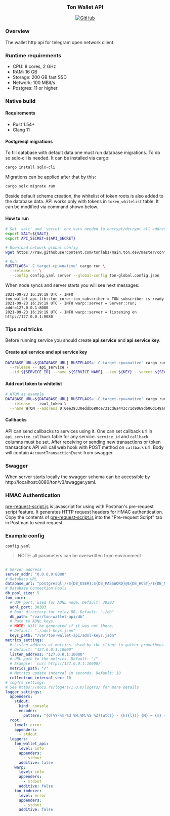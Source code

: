 <p align="center">
    <h3 align="center">Ton Wallet API</h3>
    <p align="center">
        <a href="/LICENSE">
            <img alt="GitHub" src="https://img.shields.io/github/license/broxus/ton-wallet-api" />
        </a>
    </p>
</p>

### Overview
The wallet http api for telegram open network client.


### Runtime requirements
- CPU: 8 cores, 2 GHz
- RAM: 16 GB
- Storage: 200 GB fast SSD
- Network: 100 MBit/s
- Postgres: 11 or higher


### Native build

#### Requirements
- Rust 1.54+
- Clang 11


#### Postgresql migrations

To fill database with default data one must run database migrations.
To do so sqlx-cli is needed. It can be installed via cargo:

```bash
cargo install sqlx-cli
```

Migrations can be applied after that by this:

```bash
cargo sqlx migrate run
```

Beside default scheme creation, the whitelist of token roots is also added to the database data.
API works only with tokens in `token_whitelist` table. It can be modified via command shown below.

#### How to run
```bash
# Set 'salt' and 'secret' env vars needed to encrypt/decrypt all addresses private keys
export SALT=${SALT}
export API_SECRET=${API_SECRET}

# Download network global config
wget https://raw.githubusercontent.com/tonlabs/main.ton.dev/master/configs/main.ton.dev/ton-global.config.json

# Run
RUSTFLAGS='-C target-cpu=native' cargo run \
  --release -- \
  --config config.yaml server --global-config ton-global.config.json
```

When node syncs and server starts you will see next messages:

```log
2021-09-23 16:19:19 UTC - INFO ton_wallet_api_lib::ton_core::ton_subscriber = TON subscriber is ready
2021-09-23 16:19:19 UTC - INFO warp::server = Server::run; addr=127.0.0.1:8080
2021-09-23 16:19:19 UTC - INFO warp::server = listening on http://127.0.0.1:8080
```


### Tips and tricks
Before running service you should create <b>api service</b> and <b>api service key</b>.

#### Create api service and api service key
```bash
DATABASE_URL=${DATABASE_URL} RUSTFLAGS='-C target-cpu=native' cargo run \
  --release -- api_service \
  --id ${SERVICE_ID} --name ${SERVICE_NAME} --key ${KEY} --secret ${SECRET}
```

#### Add root token to whitelist
```bash
# WTON as example
DATABASE_URL=${DATABASE_URL} RUSTFLAGS='-C target-cpu=native' cargo run \
  --release -- root_token \
  --name WTON --address 0:0ee39330eddb680ce731cd6a443c71d9069db06d149a9bec9569d1eb8d04eb37
```

#### Callbacks
API can send callbacks to services using it. One can set callback url in `api_service_callback` table for any service.
`service_id` and `callback` columns must be set. After receiving or sending new transactions or token transactions 
API will call web hook with POST method on `callback` url. Body will contain `AccountTransactionEvent` from swagger. 


### Swagger
When server starts locally the swagger schema can be accessible by http://localhost:8080/ton/v3/swagger.yaml.


### HMAC Authentication
[pre-request-script.js](pre-request-script.js) is javascript for using with Postman's pre-request script feature. It generates HTTP request headers for HMAC authentication.
Copy the contents of [pre-request-script.js](pre-request-script.js) into the "Pre-request Script" tab in Postman to send request.


### Example config

`config.yaml`

> NOTE: all parameters can be overwritten from environment

```yaml
---
# Server address
server_addr: "0.0.0.0:8080"
# Database URL
database_url: "postgresql://${DB_USER}:${DB_PASSWORD}@${DB_HOST}/${DB_NAME}"
# Database Connection Pools
db_pool_size: 5
ton_core:
  # UDP port, used for ADNL node. Default: 30303
  adnl_port: 30303
  # Root directory for relay DB. Default: "./db"
  db_path: "/var/ton-wallet-api/db"
  # Path to ADNL keys.
  # NOTE: Will be generated if it was not there.
  # Default: "./adnl-keys.json"
  keys_path: "/var/ton-wallet-api/adnl-keys.json"
metrics_settings:
  # Listen address of metrics. Used by the client to gather prometheus metrics.
  # Default: "127.0.0.1:10000"
  listen_address: "127.0.0.1:10000"
  # URL path to the metrics. Default: "/"
  # Example: `curl http://127.0.0.1:10000/`
  metrics_path: "/"
  # Metrics update interval in seconds. Default: 10
  collection_interval_sec: 10
# log4rs settings.
# See https://docs.rs/log4rs/1.0.0/log4rs/ for more details
logger_settings:
  appenders:
    stdout:
      kind: console
      encoder:
        pattern: "{d(%Y-%m-%d %H:%M:%S %Z)(utc)} - {h({l})} {M} = {m} {n}"
  root:
    level: error
    appenders:
      - stdout
  loggers:
    ton_wallet_api:
      level: info
      appenders:
        - stdout
      additive: false
    warp:
      level: info
      appenders:
        - stdout
      additive: false
    ton_indexer:
      level: error
      appenders:
        - stdout
      additive: false
